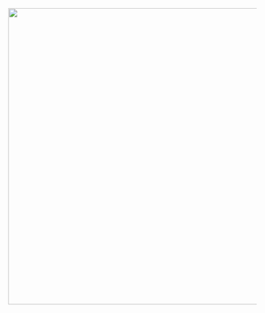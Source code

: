<img src='https://cdn.dribbble.com/users/2065768/screenshots/4438259/media/0cd3091df76003c144f63cf217c15da4.gif' width="800" height="600">
